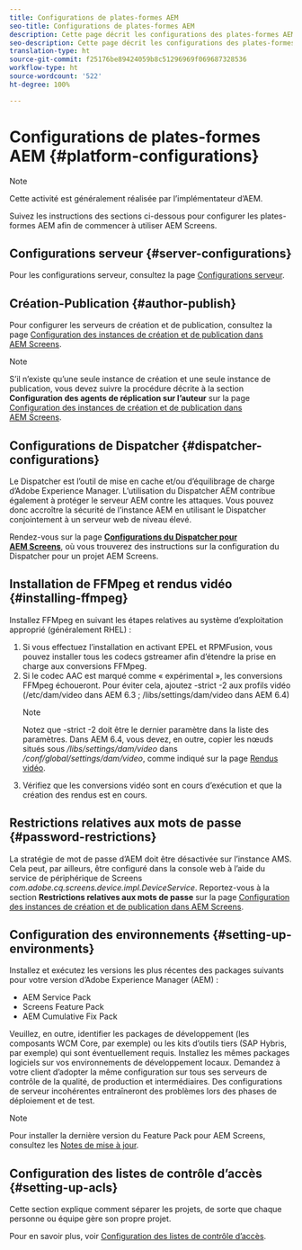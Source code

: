 ```yaml
---
title: Configurations de plates-formes AEM
seo-title: Configurations de plates-formes AEM
description: Cette page décrit les configurations des plates-formes AEM
seo-description: Cette page décrit les configurations des plates-formes AEM
translation-type: ht
source-git-commit: f25176be89424059b8c51296969f069687328536
workflow-type: ht
source-wordcount: '522'
ht-degree: 100%

---
```


# Configurations de plates-formes AEM {#platform-configurations}

>[!NOTE]
>
>Cette activité est généralement réalisée par l’implémentateur d’AEM.

Suivez les instructions des sections ci-dessous pour configurer les plates-formes AEM afin de commencer à utiliser AEM Screens.

## Configurations serveur {#server-configurations}

Pour les configurations serveur, consultez la page [Configurations serveur](https://helpx.adobe.com/fr/experience-manager/6-5/screens/using/configuring-screens-introduction.html#ServerConfiguration).

## Création-Publication {#author-publish}

Pour configurer les serveurs de création et de publication, consultez la page [Configuration des instances de création et de publication dans AEM Screens](https://helpx.adobe.com/fr/experience-manager/6-5/screens/using/author-and-publish.html).

>[!NOTE]
>
>S’il n’existe qu’une seule instance de création et une seule instance de publication, vous devez suivre la procédure décrite à la section **Configuration des agents de réplication sur l’auteur** sur la page [Configuration des instances de création et de publication dans AEM Screens](https://helpx.adobe.com/fr/experience-manager/6-5/screens/using/author-and-publish.html).

## Configurations de Dispatcher {#dispatcher-configurations}

Le Dispatcher est l’outil de mise en cache et/ou d’équilibrage de charge d’Adobe Experience Manager. L’utilisation du Dispatcher AEM contribue également à protéger le serveur AEM contre les attaques. Vous pouvez donc accroître la sécurité de l’instance AEM en utilisant le Dispatcher conjointement à un serveur web de niveau élevé.

Rendez-vous sur la page **[Configurations du Dispatcher pour AEM Screens](https://helpx.adobe.com/fr/experience-manager/6-5/screens/using/dispatcher-configurations-aem-screens.html)**, où vous trouverez des instructions sur la configuration du Dispatcher pour un projet AEM Screens.

## Installation de FFMpeg et rendus vidéo {#installing-ffmpeg}

Installez FFMpeg en suivant les étapes relatives au système d’exploitation approprié (généralement RHEL) :

1. Si vous effectuez l’installation en activant EPEL et RPMFusion, vous pouvez installer tous les codecs gstreamer afin d’étendre la prise en charge aux conversions FFMpeg.
1. Si le codec AAC est marqué comme « expérimental », les conversions FFMpeg échoueront. Pour éviter cela, ajoutez -strict -2 aux profils vidéo (/etc/dam/video dans AEM 6.3 ; /libs/settings/dam/video dans AEM 6.4)
   >[!NOTE]
   >
   > Notez que -strict -2 doit être le dernier paramètre dans la liste des paramètres. Dans AEM 6.4, vous devez, en outre, copier les nœuds situés sous */libs/settings/dam/video* dans */conf/global/settings/dam/video*, comme indiqué sur la page [Rendus vidéo](https://helpx.adobe.com/fr/experience-manager/6-5/screens/using/generating-renditions.html).
1. Vérifiez que les conversions vidéo sont en cours d’exécution et que la création des rendus est en cours.

## Restrictions relatives aux mots de passe {#password-restrictions}

La stratégie de mot de passe d’AEM doit être désactivée sur l’instance AMS. Cela peut, par ailleurs, être configuré dans la console web à l’aide du service de périphérique de Screens *com.adobe.cq.screens.device.impl.DeviceService*.
Reportez-vous à la section **Restrictions relatives aux mots de passe** sur la page [Configuration des instances de création et de publication dans AEM Screens](https://helpx.adobe.com/fr/experience-manager/6-5/screens/using/author-and-publish.html).

## Configuration des environnements {#setting-up-environments}

Installez et exécutez les versions les plus récentes des packages suivants pour votre version d’Adobe Experience Manager (AEM) :

* AEM Service Pack
* Screens Feature Pack
* AEM Cumulative Fix Pack

Veuillez, en outre, identifier les packages de développement (les composants WCM Core, par exemple) ou les kits d’outils tiers (SAP Hybris, par exemple) qui sont éventuellement requis.
Installez les mêmes packages logiciels sur vos environnements de développement locaux. Demandez à votre client d’adopter la même configuration sur tous ses serveurs de contrôle de la qualité, de production et intermédiaires. Des configurations de serveur incohérentes entraîneront des problèmes lors des phases de déploiement et de test.

>[!NOTE]
>
>Pour installer la dernière version du Feature Pack pour AEM Screens, consultez les [Notes de mise à jour](https://helpx.adobe.com/fr/experience-manager/6-5/screens/user-guide.html?topic=/experience-manager/6-5/screens/morehelp/release-notes.ug.js).

## Configuration des listes de contrôle d’accès {#setting-up-acls}

Cette section explique comment séparer les projets, de sorte que chaque  personne ou équipe gère son propre projet.

Pour en savoir plus, voir [Configuration des listes de contrôle d’accès](https://helpx.adobe.com/fr/experience-manager/6-5/screens/using/setting-up-acls.html).

